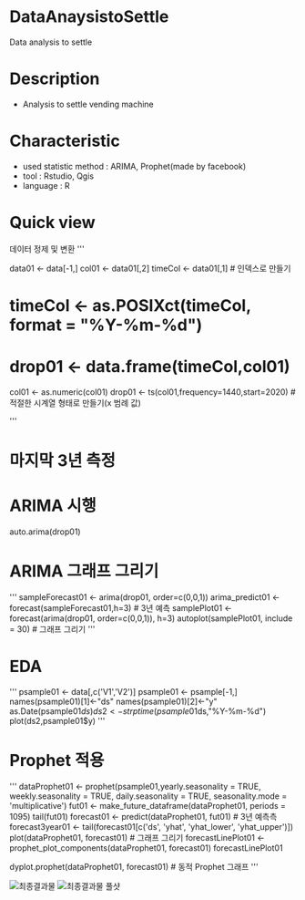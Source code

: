 # DataAnaysistoSettle
Data analysis to settle
# Description
- Analysis to settle vending machine
# Characteristic
- used statistic method : ARIMA, Prophet(made by facebook)
- tool : Rstudio, Qgis
- language : R
# Quick view

데이터 정제 및 변환
'''

data01 <- data[-1,]
col01 <- data01[,2] 
timeCol <- data01[,1] # 인덱스로 만들기
# timeCol <- as.POSIXct(timeCol, format = "%Y-%m-%d")
# drop01 <- data.frame(timeCol,col01)
col01 <- as.numeric(col01)
drop01 <- ts(col01,frequency=1440,start=2020) # 적절한 시계열 형태로 만들기(x 범례 값)

'''

# 마지막 3년 측정

# ARIMA 시행
  auto.arima(drop01)

# ARIMA 그래프 그리기
'''
sampleForecast01 <- arima(drop01, order=c(0,0,1))
arima_predict01 <- forecast(sampleForecast01,h=3) # 3년 예측
samplePlot01 <- forecast(arima(drop01, order=c(0,0,1)), h=3)
autoplot(samplePlot01, include = 30) # 그래프 그리기
'''

# EDA
'''
psample01 <- data[,c('V1','V2')]
psample01 <- psample[-1,]
names(psample01)[1]<-"ds"
names(psample01)[2]<-"y"
as.Date(psample01$ds)
ds2 <- strptime(psample01$ds,"%Y-%m-%d")
plot(ds2,psample01$y)
'''

# Prophet 적용
'''
dataProphet01 <- prophet(psample01,yearly.seasonality = TRUE,
                       weekly.seasonality = TRUE, daily.seasonality = TRUE,
                       seasonality.mode = 'multiplicative')
fut01 <- make_future_dataframe(dataProphet01, periods = 1095)
tail(fut01)
forecast01 <- predict(dataProphet01, fut01) # 3년 예측측
forecast3year01 <- tail(forecast01[c('ds', 'yhat', 'yhat_lower', 'yhat_upper')])
plot(dataProphet01, forecast01) # 그래프 그리기
forecastLinePlot01 <- prophet_plot_components(dataProphet01, forecast01)
forecastLinePlot01

dyplot.prophet(dataProphet01, forecast01) # 동적 Prophet 그래프
'''

![최종결과물](https://user-images.githubusercontent.com/92314150/149647239-755eb74b-1b92-4b66-bcd7-dfa2b35db551.jpg)
![최종결과물 풀샷](https://user-images.githubusercontent.com/92314150/149647242-c211a21b-2698-4263-8f6e-8c11e7044cc0.jpg)
